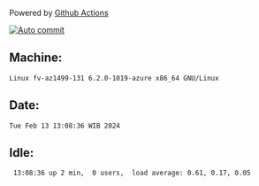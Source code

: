 Powered by [Github Actions](https://github.com/features/actions)

[![Auto commit](https://github.com/hiage/workstation/workflows/Auto%20commit/badge.svg)](https://github.com/hiage/workstation/actions?query=workflow%3A%22Auto+commit%22)

## Machine:
```
Linux fv-az1499-131 6.2.0-1019-azure x86_64 GNU/Linux
```
## Date:
```
Tue Feb 13 13:08:36 WIB 2024
```
## Idle:
```
 13:08:36 up 2 min,  0 users,  load average: 0.61, 0.17, 0.05
```
